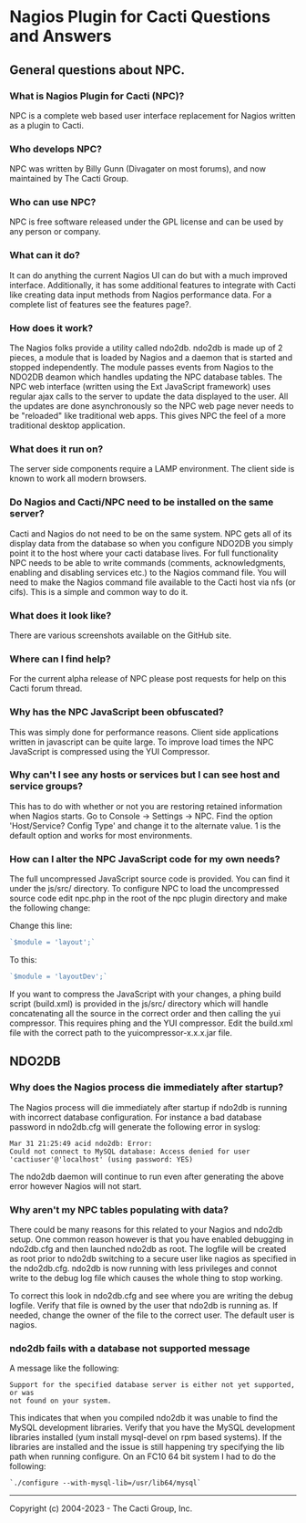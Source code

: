 # Nagios Plugin for Cacti Questions and Answers

## General questions about NPC.

### What is Nagios Plugin for Cacti (NPC)?

NPC is a complete web based user interface replacement for ​Nagios written as a
plugin to ​Cacti.

### Who develops NPC?

NPC was written by Billy Gunn (Divagater on most forums), and now maintained by
The Cacti Group.

### Who can use NPC?
NPC is free software released under the GPL license and can be used by any
person or company.

### What can it do?

It can do anything the current Nagios UI can do but with a much improved
interface. Additionally, it has some additional features to integrate with Cacti
like creating data input methods from Nagios performance data. For a complete
list of features see the features page?.

### How does it work?

The Nagios folks provide a utility called ndo2db. ndo2db is made up of 2 pieces,
a module that is loaded by Nagios and a daemon that is started and stopped
independently. The module passes events from Nagios to the NDO2DB deamon which
handles updating the NPC database tables. The NPC web interface (written using
the ​Ext JavaScript framework) uses regular ajax calls to the server to update
the data displayed to the user. All the updates are done asynchronously so the
NPC web page never needs to be "reloaded" like traditional web apps. This gives
NPC the feel of a more traditional desktop application.

### What does it run on?

The server side components require a ​LAMP environment.  The client side is known
to work all modern browsers.

### Do Nagios and Cacti/NPC need to be installed on the same server?

Cacti and Nagios do not need to be on the same system. NPC gets all of its
display data from the database so when you configure NDO2DB you simply point it
to the host where your cacti database lives. For full functionality NPC needs to
be able to write commands (comments, acknowledgments, enabling and disabling
services etc.) to the Nagios command file. You will need to make the Nagios
command file available to the Cacti host via nfs (or cifs). This is a simple and
common way to do it.

### What does it look like?

There are various screenshots available on the GitHub site.

### Where can I find help?

For the current alpha release of NPC please post requests for help on this ​Cacti
forum thread.

### Why has the NPC JavaScript been obfuscated?

This was simply done for performance reasons. Client side applications written
in javascript can be quite large. To improve load times the NPC JavaScript is
compressed using the ​YUI Compressor.

### Why can't I see any hosts or services but I can see host and service groups?

This has to do with whether or not you are restoring retained information when
Nagios starts. Go to Console -> Settings -> NPC. Find the option 'Host/Service?
Config Type' and change it to the alternate value. 1 is the default option and
works for most environments.

### How can I alter the NPC JavaScript code for my own needs?

The full uncompressed JavaScript source code is provided. You can find it under
the js/src/ directory. To configure NPC to load the uncompressed source code
edit npc.php in the root of the npc plugin directory and make the following
change:

Change this line:

```js
`$module = 'layout';`
```

To this:

```js
`$module = 'layoutDev';`
```

If you want to compress the JavaScript with your changes, a phing build script
(build.xml) is provided in the js/src/ directory which will handle concatenating
all the source in the correct order and then calling the yui compressor. This
requires ​phing and the ​YUI compressor. Edit the build.xml file with the correct
path to the yuicompressor-x.x.x.jar file.

## NDO2DB

### Why does the Nagios process die immediately after startup?

The Nagios process will die immediately after startup if ndo2db is running with
incorrect database configuration. For instance a bad database password in
ndo2db.cfg will generate the following error in syslog:

```console
Mar 31 21:25:49 acid ndo2db: Error:
Could not connect to MySQL database: Access denied for user 'cactiuser'@'localhost' (using password: YES)
```

The ndo2db daemon will continue to run even after generating the above error
however Nagios will not start.

### Why aren't my NPC tables populating with data?

There could be many reasons for this related to your Nagios and ndo2db setup.
One common reason however is that you have enabled debugging in ndo2db.cfg and
then launched ndo2db as root. The logfile will be created as root prior to
ndo2db switching to a secure user like nagios as specified in the ndo2db.cfg.
ndo2db is now running with less privileges and connot write to the debug log
file which causes the whole thing to stop working.

To correct this look in ndo2db.cfg and see where you are writing the debug
logfile. Verify that file is owned by the user that ndo2db is running as. If
needed, change the owner of the file to the correct user. The default user is
nagios.

### ndo2db fails with a database not supported message

A message like the following:

```
Support for the specified database server is either not yet supported, or was
not found on your system.
```

This indicates that when you compiled ndo2db it was unable to find the MySQL
development libraries. Verify that you have the MySQL development libraries
installed (yum install mysql-devel on rpm based systems). If the libraries are
installed and the issue is still happening try specifying the lib path when
running configure. On an FC10 64 bit system I had to do the following:

```
`./configure --with-mysql-lib=/usr/lib64/mysql`
```

-----------------------------------------------
Copyright (c) 2004-2023 - The Cacti Group, Inc.
